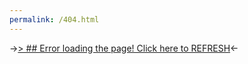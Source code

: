 ```yaml
---
permalink: /404.html
---
```


->[> ## Error loading the page! Click here to REFRESH](https://mettacapital.in)<-